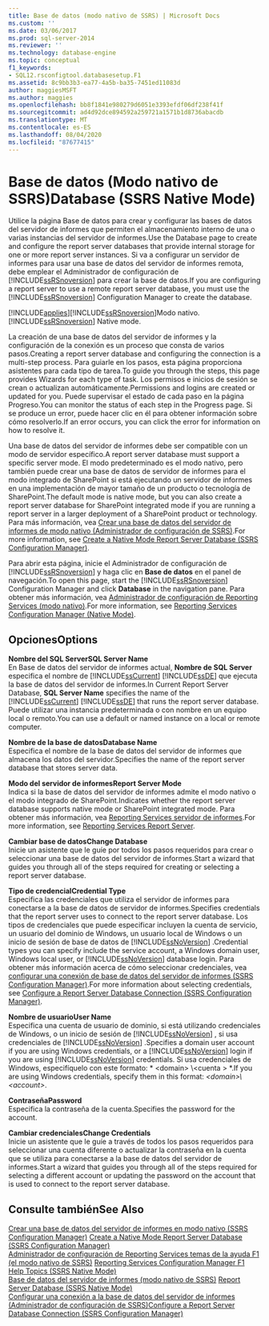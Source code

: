 ```yaml
---
title: Base de datos (modo nativo de SSRS) | Microsoft Docs
ms.custom: ''
ms.date: 03/06/2017
ms.prod: sql-server-2014
ms.reviewer: ''
ms.technology: database-engine
ms.topic: conceptual
f1_keywords:
- SQL12.rsconfigtool.databasesetup.F1
ms.assetid: 8c9bb3b3-ea77-4a5b-ba35-7451ed11083d
author: maggiesMSFT
ms.author: maggies
ms.openlocfilehash: bb8f1841e980279d6051e3393efdf06df238f41f
ms.sourcegitcommit: ad4d92dce894592a259721a1571b1d8736abacdb
ms.translationtype: MT
ms.contentlocale: es-ES
ms.lasthandoff: 08/04/2020
ms.locfileid: "87677415"
---
```

# <a name="database-ssrs-native-mode"></a><span data-ttu-id="35b89-102">Base de datos (Modo nativo de SSRS)</span><span class="sxs-lookup"><span data-stu-id="35b89-102">Database (SSRS Native Mode)</span></span>
  <span data-ttu-id="35b89-103">Utilice la página Base de datos para crear y configurar las bases de datos del servidor de informes que permiten el almacenamiento interno de una o varias instancias del servidor de informes.</span><span class="sxs-lookup"><span data-stu-id="35b89-103">Use the Database page to create and configure the report server databases that provide internal storage for one or more report server instances.</span></span> <span data-ttu-id="35b89-104">Si va a configurar un servidor de informes para usar una base de datos del servidor de informes remota, debe emplear el Administrador de configuración de [!INCLUDE[ssRSnoversion](../../includes/ssrsnoversion-md.md)] para crear la base de datos.</span><span class="sxs-lookup"><span data-stu-id="35b89-104">If you are configuring a report server to use a remote report server database, you must use the [!INCLUDE[ssRSnoversion](../../includes/ssrsnoversion-md.md)] Configuration Manager to create the database.</span></span>  
  
 [!INCLUDE[applies](../../includes/applies-md.md)]<span data-ttu-id="35b89-105">[!INCLUDE[ssRSnoversion](../../includes/ssrsnoversion-md.md)]Modo nativo.</span><span class="sxs-lookup"><span data-stu-id="35b89-105">[!INCLUDE[ssRSnoversion](../../includes/ssrsnoversion-md.md)] Native mode.</span></span>  
  
 <span data-ttu-id="35b89-106">La creación de una base de datos del servidor de informes y la configuración de la conexión es un proceso que consta de varios pasos.</span><span class="sxs-lookup"><span data-stu-id="35b89-106">Creating a report server database and configuring the connection is a multi-step process.</span></span> <span data-ttu-id="35b89-107">Para guiarle en los pasos, esta página proporciona asistentes para cada tipo de tarea.</span><span class="sxs-lookup"><span data-stu-id="35b89-107">To guide you through the steps, this page provides Wizards for each type of task.</span></span> <span data-ttu-id="35b89-108">Los permisos e inicios de sesión se crean o actualizan automáticamente.</span><span class="sxs-lookup"><span data-stu-id="35b89-108">Permissions and logins are created or updated for you.</span></span> <span data-ttu-id="35b89-109">Puede supervisar el estado de cada paso en la página Progreso.</span><span class="sxs-lookup"><span data-stu-id="35b89-109">You can monitor the status of each step in the Progress page.</span></span> <span data-ttu-id="35b89-110">Si se produce un error, puede hacer clic en él para obtener información sobre cómo resolverlo.</span><span class="sxs-lookup"><span data-stu-id="35b89-110">If an error occurs, you can click the error for information on how to resolve it.</span></span>  
  
 <span data-ttu-id="35b89-111">Una base de datos del servidor de informes debe ser compatible con un modo de servidor específico.</span><span class="sxs-lookup"><span data-stu-id="35b89-111">A report server database must support a specific server mode.</span></span> <span data-ttu-id="35b89-112">El modo predeterminado es el modo nativo, pero también puede crear una base de datos de servidor de informes para el modo integrado de SharePoint si está ejecutando un servidor de informes en una implementación de mayor tamaño de un producto o tecnología de SharePoint.</span><span class="sxs-lookup"><span data-stu-id="35b89-112">The default mode is native mode, but you can also create a report server database for SharePoint integrated mode if you are running a report server in a larger deployment of a SharePoint product or technology.</span></span> <span data-ttu-id="35b89-113">Para más información, vea [Crear una base de datos del servidor de informes de modo nativo &#40;Administrador de configuración de SSRS&#41;](../../reporting-services/install-windows/ssrs-report-server-create-a-native-mode-report-server-database.md).</span><span class="sxs-lookup"><span data-stu-id="35b89-113">For more information, see [Create a Native Mode Report Server Database  &#40;SSRS Configuration Manager&#41;](../../reporting-services/install-windows/ssrs-report-server-create-a-native-mode-report-server-database.md).</span></span>  
  
 <span data-ttu-id="35b89-114">Para abrir esta página, inicie el Administrador de configuración de [!INCLUDE[ssRSnoversion](../../includes/ssrsnoversion-md.md)] y haga clic en **Base de datos** en el panel de navegación.</span><span class="sxs-lookup"><span data-stu-id="35b89-114">To open this page, start the [!INCLUDE[ssRSnoversion](../../includes/ssrsnoversion-md.md)] Configuration Manager and click **Database** in the navigation pane.</span></span> <span data-ttu-id="35b89-115">Para obtener más información, vea [Administrador de configuración de Reporting Services &#40;modo nativo&#41;](../../../2014/sql-server/install/reporting-services-configuration-manager-native-mode.md).</span><span class="sxs-lookup"><span data-stu-id="35b89-115">For more information, see [Reporting Services Configuration Manager &#40;Native Mode&#41;](../../../2014/sql-server/install/reporting-services-configuration-manager-native-mode.md).</span></span>  
  
## <a name="options"></a><span data-ttu-id="35b89-116">Opciones</span><span class="sxs-lookup"><span data-stu-id="35b89-116">Options</span></span>  
 <span data-ttu-id="35b89-117">**Nombre del SQL Server**</span><span class="sxs-lookup"><span data-stu-id="35b89-117">**SQL Server Name**</span></span>  
 <span data-ttu-id="35b89-118">En Base de datos del servidor de informes actual, **Nombre de SQL Server** especifica el nombre de [!INCLUDE[ssCurrent](../../includes/sscurrent-md.md)] [!INCLUDE[ssDE](../../includes/ssde-md.md)] que ejecuta la base de datos del servidor de informes.</span><span class="sxs-lookup"><span data-stu-id="35b89-118">In Current Report Server Database, **SQL Server Name** specifies the name of the [!INCLUDE[ssCurrent](../../includes/sscurrent-md.md)] [!INCLUDE[ssDE](../../includes/ssde-md.md)] that runs the report server database.</span></span> <span data-ttu-id="35b89-119">Puede utilizar una instancia predeterminada o con nombre en un equipo local o remoto.</span><span class="sxs-lookup"><span data-stu-id="35b89-119">You can use a default or named instance on a local or remote computer.</span></span>  
  
 <span data-ttu-id="35b89-120">**Nombre de la base de datos**</span><span class="sxs-lookup"><span data-stu-id="35b89-120">**Database Name**</span></span>  
 <span data-ttu-id="35b89-121">Especifica el nombre de la base de datos del servidor de informes que almacena los datos del servidor.</span><span class="sxs-lookup"><span data-stu-id="35b89-121">Specifies the name of the report server database that stores server data.</span></span>  
  
 <span data-ttu-id="35b89-122">**Modo del servidor de informes**</span><span class="sxs-lookup"><span data-stu-id="35b89-122">**Report Server Mode**</span></span>  
 <span data-ttu-id="35b89-123">Indica si la base de datos del servidor de informes admite el modo nativo o el modo integrado de SharePoint.</span><span class="sxs-lookup"><span data-stu-id="35b89-123">Indicates whether the report server database supports native mode or SharePoint integrated mode.</span></span> <span data-ttu-id="35b89-124">Para obtener más información, vea [Reporting Services servidor de informes](../../../2014/reporting-services/reporting-services-report-server.md).</span><span class="sxs-lookup"><span data-stu-id="35b89-124">For more information, see [Reporting Services Report Server](../../../2014/reporting-services/reporting-services-report-server.md).</span></span>  
  
 <span data-ttu-id="35b89-125">**Cambiar base de datos**</span><span class="sxs-lookup"><span data-stu-id="35b89-125">**Change Database**</span></span>  
 <span data-ttu-id="35b89-126">Inicie un asistente que le guíe por todos los pasos requeridos para crear o seleccionar una base de datos del servidor de informes.</span><span class="sxs-lookup"><span data-stu-id="35b89-126">Start a wizard that guides you through all of the steps required for creating or selecting a report server database.</span></span>  
  
 <span data-ttu-id="35b89-127">**Tipo de credencial**</span><span class="sxs-lookup"><span data-stu-id="35b89-127">**Credential Type**</span></span>  
 <span data-ttu-id="35b89-128">Especifica las credenciales que utiliza el servidor de informes para conectarse a la base de datos de servidor de informes.</span><span class="sxs-lookup"><span data-stu-id="35b89-128">Specifies credentials that the report server uses to connect to the report server database.</span></span> <span data-ttu-id="35b89-129">Los tipos de credenciales que puede especificar incluyen la cuenta de servicio, un usuario del dominio de Windows, un usuario local de Windows o un inicio de sesión de base de datos de [!INCLUDE[ssNoVersion](../../includes/ssnoversion-md.md)] .</span><span class="sxs-lookup"><span data-stu-id="35b89-129">Credential types you can specify include the service account, a Windows domain user, Windows local user, or [!INCLUDE[ssNoVersion](../../includes/ssnoversion-md.md)] database login.</span></span> <span data-ttu-id="35b89-130">Para obtener más información acerca de cómo seleccionar credenciales, vea [configurar una conexión de base de datos del servidor de informes &#40;SSRS Configuration Manager&#41;](../../../2014/sql-server/install/configure-a-report-server-database-connection-ssrs-configuration-manager.md).</span><span class="sxs-lookup"><span data-stu-id="35b89-130">For more information about selecting credentials, see [Configure a Report Server Database Connection  &#40;SSRS Configuration Manager&#41;](../../../2014/sql-server/install/configure-a-report-server-database-connection-ssrs-configuration-manager.md).</span></span>  
  
 <span data-ttu-id="35b89-131">**Nombre de usuario**</span><span class="sxs-lookup"><span data-stu-id="35b89-131">**User Name**</span></span>  
 <span data-ttu-id="35b89-132">Especifica una cuenta de usuario de dominio, si está utilizando credenciales de Windows, o un inicio de sesión de [!INCLUDE[ssNoVersion](../../includes/ssnoversion-md.md)] , si usa credenciales de [!INCLUDE[ssNoVersion](../../includes/ssnoversion-md.md)] .</span><span class="sxs-lookup"><span data-stu-id="35b89-132">Specifies a domain user account if you are using Windows credentials, or a [!INCLUDE[ssNoVersion](../../includes/ssnoversion-md.md)] login if you are using [!INCLUDE[ssNoVersion](../../includes/ssnoversion-md.md)] credentials.</span></span> <span data-ttu-id="35b89-133">Si usa credenciales de Windows, especifíquelo con este formato: \* \<domain> \\<cuenta \> \*.</span><span class="sxs-lookup"><span data-stu-id="35b89-133">If you are using Windows credentials, specify them in this format: *\<domain>\\<account\>*.</span></span>  
  
 <span data-ttu-id="35b89-134">**Contraseña**</span><span class="sxs-lookup"><span data-stu-id="35b89-134">**Password**</span></span>  
 <span data-ttu-id="35b89-135">Especifica la contraseña de la cuenta.</span><span class="sxs-lookup"><span data-stu-id="35b89-135">Specifies the password for the account.</span></span>  
  
 <span data-ttu-id="35b89-136">**Cambiar credenciales**</span><span class="sxs-lookup"><span data-stu-id="35b89-136">**Change Credentials**</span></span>  
 <span data-ttu-id="35b89-137">Inicie un asistente que le guíe a través de todos los pasos requeridos para seleccionar una cuenta diferente o actualizar la contraseña en la cuenta que se utiliza para conectarse a la base de datos del servidor de informes.</span><span class="sxs-lookup"><span data-stu-id="35b89-137">Start a wizard that guides you through all of the steps required for selecting a different account or updating the password on the account that is used to connect to the report server database.</span></span>  
  
## <a name="see-also"></a><span data-ttu-id="35b89-138">Consulte también</span><span class="sxs-lookup"><span data-stu-id="35b89-138">See Also</span></span>  
 <span data-ttu-id="35b89-139">[Crear una base de datos del servidor de informes en modo nativo &#40;SSRS Configuration Manager&#41;](../../reporting-services/install-windows/ssrs-report-server-create-a-native-mode-report-server-database.md) </span><span class="sxs-lookup"><span data-stu-id="35b89-139">[Create a Native Mode Report Server Database  &#40;SSRS Configuration Manager&#41;](../../reporting-services/install-windows/ssrs-report-server-create-a-native-mode-report-server-database.md) </span></span>  
 <span data-ttu-id="35b89-140">[Administrador de configuración de Reporting Services temas de la ayuda F1 &#40;el modo nativo de SSRS&#41;](../../../2014/sql-server/install/reporting-services-configuration-manager-f1-help-topics-ssrs-native-mode.md) </span><span class="sxs-lookup"><span data-stu-id="35b89-140">[Reporting Services Configuration Manager F1 Help Topics &#40;SSRS Native Mode&#41;](../../../2014/sql-server/install/reporting-services-configuration-manager-f1-help-topics-ssrs-native-mode.md) </span></span>  
 <span data-ttu-id="35b89-141">[Base de datos del servidor de informes &#40;modo nativo de SSRS&#41;](../../reporting-services/report-server/report-server-database-ssrs-native-mode.md) </span><span class="sxs-lookup"><span data-stu-id="35b89-141">[Report Server Database &#40;SSRS Native Mode&#41;](../../reporting-services/report-server/report-server-database-ssrs-native-mode.md) </span></span>  
 [<span data-ttu-id="35b89-142">Configurar una conexión a la base de datos del servidor de informes &#40;Administrador de configuración de SSRS&#41;</span><span class="sxs-lookup"><span data-stu-id="35b89-142">Configure a Report Server Database Connection  &#40;SSRS Configuration Manager&#41;</span></span>](../../../2014/sql-server/install/configure-a-report-server-database-connection-ssrs-configuration-manager.md)  
  
  
